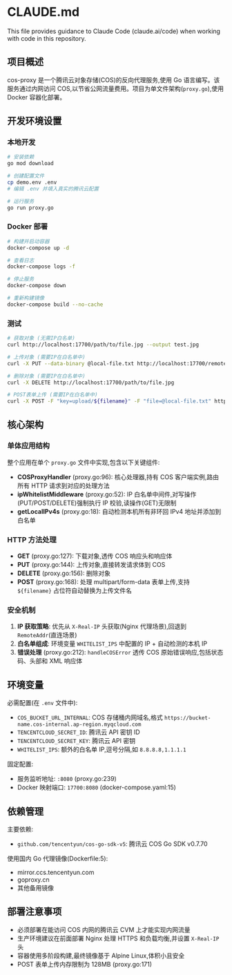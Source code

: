 # CLAUDE.md

This file provides guidance to Claude Code (claude.ai/code) when working with code in this repository.

## 项目概述

cos-proxy 是一个腾讯云对象存储(COS)的反向代理服务,使用 Go 语言编写。该服务通过内网访问 COS,以节省公网流量费用。项目为单文件架构(`proxy.go`),使用 Docker 容器化部署。

## 开发环境设置

### 本地开发
```bash
# 安装依赖
go mod download

# 创建配置文件
cp demo.env .env
# 编辑 .env 并填入真实的腾讯云配置

# 运行服务
go run proxy.go
```

### Docker 部署
```bash
# 构建并启动容器
docker-compose up -d

# 查看日志
docker-compose logs -f

# 停止服务
docker-compose down

# 重新构建镜像
docker-compose build --no-cache
```

### 测试
```bash
# 获取对象 (无需IP白名单)
curl http://localhost:17700/path/to/file.jpg --output test.jpg

# 上传对象 (需要IP在白名单中)
curl -X PUT --data-binary @local-file.txt http://localhost:17700/remote/path/file.txt

# 删除对象 (需要IP在白名单中)
curl -X DELETE http://localhost:17700/path/to/file.jpg

# POST表单上传 (需要IP在白名单中)
curl -X POST -F "key=upload/${filename}" -F "file=@local-file.txt" http://localhost:17700/
```

## 核心架构

### 单体应用结构
整个应用在单个 `proxy.go` 文件中实现,包含以下关键组件:

- **COSProxyHandler** (proxy.go:96): 核心处理器,持有 COS 客户端实例,路由所有 HTTP 请求到对应的处理方法
- **ipWhitelistMiddleware** (proxy.go:52): IP 白名单中间件,对写操作(PUT/POST/DELETE)强制执行 IP 校验,读操作(GET)无限制
- **getLocalIPv4s** (proxy.go:18): 自动检测本机所有非环回 IPv4 地址并添加到白名单

### HTTP 方法处理
- **GET** (proxy.go:127): 下载对象,透传 COS 响应头和响应体
- **PUT** (proxy.go:144): 上传对象,直接转发请求体到 COS
- **DELETE** (proxy.go:156): 删除对象
- **POST** (proxy.go:168): 处理 multipart/form-data 表单上传,支持 `${filename}` 占位符自动替换为上传文件名

### 安全机制
1. **IP 获取策略**: 优先从 `X-Real-IP` 头获取(Nginx 代理场景),回退到 `RemoteAddr`(直连场景)
2. **白名单组成**: 环境变量 `WHITELIST_IPS` 中配置的 IP + 自动检测的本机 IP
3. **错误处理** (proxy.go:212): `handleCOSError` 透传 COS 原始错误响应,包括状态码、头部和 XML 响应体

## 环境变量

必需配置(在 `.env` 文件中):
- `COS_BUCKET_URL_INTERNAL`: COS 存储桶内网域名,格式 `https://bucket-name.cos-internal.ap-region.myqcloud.com`
- `TENCENTCLOUD_SECRET_ID`: 腾讯云 API 密钥 ID
- `TENCENTCLOUD_SECRET_KEY`: 腾讯云 API 密钥
- `WHITELIST_IPS`: 额外的白名单 IP,逗号分隔,如 `8.8.8.8,1.1.1.1`

固定配置:
- 服务监听地址: `:8080` (proxy.go:239)
- Docker 映射端口: `17700:8080` (docker-compose.yaml:15)

## 依赖管理

主要依赖:
- `github.com/tencentyun/cos-go-sdk-v5`: 腾讯云 COS Go SDK v0.7.70

使用国内 Go 代理镜像(Dockerfile:5):
- mirror.ccs.tencentyun.com
- goproxy.cn
- 其他备用镜像

## 部署注意事项

- 必须部署在能访问 COS 内网的腾讯云 CVM 上才能实现内网流量
- 生产环境建议在前面部署 Nginx 处理 HTTPS 和负载均衡,并设置 `X-Real-IP` 头
- 容器使用多阶段构建,最终镜像基于 Alpine Linux,体积小且安全
- POST 表单上传内存限制为 128MB (proxy.go:171)
